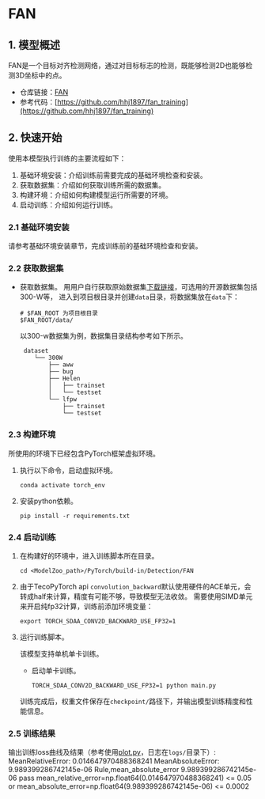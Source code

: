 # FAN

## 1. 模型概述
FAN是一个目标对齐检测网络，通过对目标标志的检测，既能够检测2D也能够检测3D坐标中的点。
- 仓库链接：[FAN](https://github.com/1adrianb/face-alignment)
- 参考代码：[https://github.com/hhj1897/fan_training](https://github.com/hhj1897/fan_training)

## 2. 快速开始
使用本模型执行训练的主要流程如下：
1. 基础环境安装：介绍训练前需要完成的基础环境检查和安装。
2. 获取数据集：介绍如何获取训练所需的数据集。
3. 构建环境：介绍如何构建模型运行所需要的环境。
4. 启动训练：介绍如何运行训练。

### 2.1 基础环境安装

请参考基础环境安装章节，完成训练前的基础环境检查和安装。

### 2.2 获取数据集
- 获取数据集。
  用用户自行获取原始数据集[下载链接](https://dlib.net/files/data/ibug_300W_large_face_landmark_dataset.tar.gz)，可选用的开源数据集包括300-W等，
  进入到项目根目录并创建`data`目录，将数据集放在`data`下：

   ```
   # $FAN_ROOT 为项目根目录
   $FAN_ROOT/data/
   ```

  以300-w数据集为例，数据集目录结构参考如下所示。

   ```
    dataset
       └── 300W
           ├── aww
           ├── bug
           ├── Helen
           │   ├── trainset
           │   └── testset
           └── lfpw
               ├── trainset
               └── testset
   ```
  
### 2.3 构建环境

所使用的环境下已经包含PyTorch框架虚拟环境。
1. 执行以下命令，启动虚拟环境。
    ```
    conda activate torch_env
    ```
2. 安装python依赖。
    ```
    pip install -r requirements.txt
    ```
### 2.4 启动训练
1. 在构建好的环境中，进入训练脚本所在目录。
    ```
    cd <ModelZoo_path>/PyTorch/build-in/Detection/FAN
    ```
2. 由于TecoPyTorch api `convolution_backward`默认使用硬件的ACE单元，会转成half来计算，精度有可能不够，导致模型无法收敛。
   需要使用SIMD单元来开启纯fp32计算，训练前添加环境变量：
    ```
    export TORCH_SDAA_CONV2D_BACKWARD_USE_FP32=1
    ```
3. 运行训练脚本。

   该模型支持单机单卡训练。

   - 启动单卡训练。
     ```
     TORCH_SDAA_CONV2D_BACKWARD_USE_FP32=1 python main.py
     ```

   训练完成后，权重文件保存在`checkpoint/`路径下，并输出模型训练精度和性能信息。

### 2.5 训练结果
输出训练loss曲线及结果（参考使用[plot.py](./plot.py)，日志在`logs/`目录下）:<br>
MeanRelativeError: 0.014647970488368241
MeanAbsoluteError: 9.989399286742145e-06
Rule,mean_absolute_error 9.989399286742145e-06
pass mean_relative_error=np.float64(0.014647970488368241) <= 0.05 or mean_absolute_error=np.float64(9.989399286742145e-06) <= 0.0002
